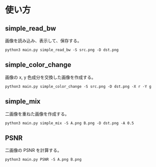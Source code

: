 # 使い方

## simple_read_bw

画像を読み込み、表示して、保存する。

```shell
python3 main.py simple_read_bw -S src.png -D dst.png
```

## simple_color_change

画像の x, y 色成分を交換した画像を作成する。

```shell
python3 main.py simple_color_change -S src.png -D dst.png -X r -Y g
```

## simple_mix

二画像を重ねた画像を作成する。

```shell
python3 main.py simple_mix -S A.png B.png -D dst.png -A 0.5 
```

## PSNR

二画像の PSNR を計算する。

```shell
python3 main.py PSNR -S A.png B.png
```
